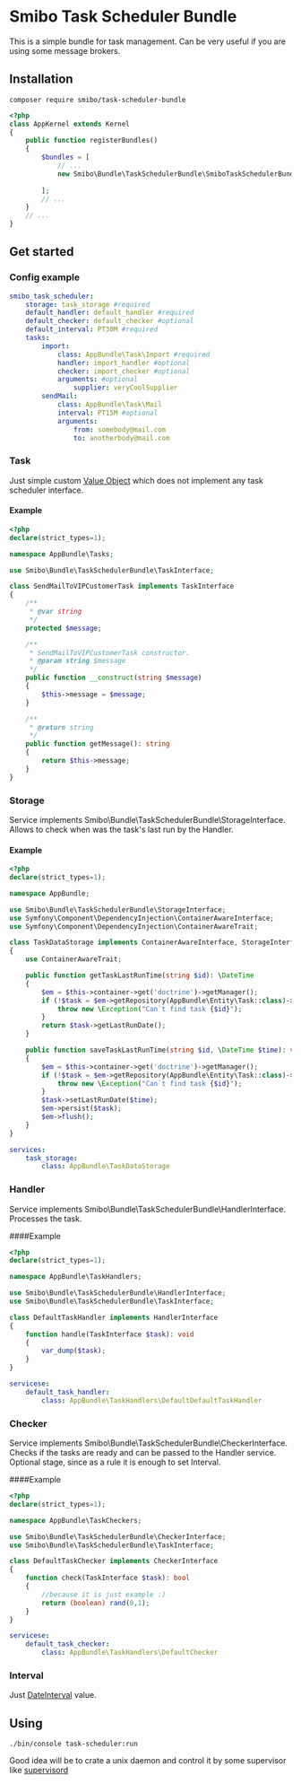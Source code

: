# Smibo Task Scheduler Bundle

This is a simple bundle for task management. Can be very useful if you are using some message brokers. 

## Installation

```
composer require smibo/task-scheduler-bundle 
```

```php
<?php
class AppKernel extends Kernel
{
    public function registerBundles()
    {
        $bundles = [
            // ...
            new Smibo\Bundle\TaskSchedulerBundle\SmiboTaskSchedulerBundle(),
            
        ];
        // ...
    }
    // ...
}
```

## Get started  

### Config example

```yaml
smibo_task_scheduler:
    storage: task_storage #required
    default_handler: default_handler #required
    default_checker: default_checker #optional
    default_interval: PT30M #required
    tasks:
        import:
            class: AppBundle\Task\Import #required
            handler: import_handler #optional
            checker: import_checker #optional
            arguments: #optional
                supplier: veryCoolSupplier
        sendMail:
            class: AppBundle\Task\Mail
            interval: PT15M #optional
            arguments:
                from: somebody@mail.com
                to: anotherbody@mail.com
```
### Task
Just simple custom [Value Object](https://en.wikipedia.org/wiki/Value_object) which does not implement any task scheduler interface. 

#### Example
```php
<?php
declare(strict_types=1);

namespace AppBundle\Tasks;

use Smibo\Bundle\TaskSchedulerBundle\TaskInterface;

class SendMailToVIPCustomerTask implements TaskInterface
{
    /**
     * @var string
     */
    protected $message;

    /**
     * SendMailToVIPCustomerTask constructor.
     * @param string $message
     */
    public function __construct(string $message)
    {
        $this->message = $message;
    }

    /**
     * @return string
     */
    public function getMessage(): string
    {
        return $this->message;
    }
}
```

### Storage
Service implements Smibo\Bundle\TaskSchedulerBundle\StorageInterface. 
Allows to check when was the task's last run by the Handler.

#### Example
```php
<?php
declare(strict_types=1);

namespace AppBundle;

use Smibo\Bundle\TaskSchedulerBundle\StorageInterface;
use Symfony\Component\DependencyInjection\ContainerAwareInterface;
use Symfony\Component\DependencyInjection\ContainerAwareTrait;

class TaskDataStorage implements ContainerAwareInterface, StorageInterface
{
    use ContainerAwareTrait;

    public function getTaskLastRunTime(string $id): \DateTime
    {
        $em = $this->container->get('doctrine')->getManager();
        if (!$task = $em->getRepository(AppBundle\Entity\Task::class)->findBy($id)) {
            throw new \Exception("Can`t find task {$id}");
        }
        return $task->getLastRunDate();
    }

    public function saveTaskLastRunTime(string $id, \DateTime $time): void
    {
        $em = $this->container->get('doctrine')->getManager();
        if (!$task = $em->getRepository(AppBundle\Entity\Task::class)->findBy($id)) {
            throw new \Exception("Can`t find task {$id}");
        }
        $task->setLastRunDate($time);
        $em->persist($task);
        $em->flush();
    }
}
```

```yaml
services:
    task_storage:
        class: AppBundle\TaskDataStorage
```

### Handler
Service implements Smibo\Bundle\TaskSchedulerBundle\HandlerInterface. 
Processes the task.

####Example
```php
<?php
declare(strict_types=1);

namespace AppBundle\TaskHandlers;

use Smibo\Bundle\TaskSchedulerBundle\HandlerInterface;
use Smibo\Bundle\TaskSchedulerBundle\TaskInterface;

class DefaultTaskHandler implements HandlerInterface
{
    function handle(TaskInterface $task): void
    {
        var_dump($task);
    }
}
```

```yaml
servicese:
    default_task_handler:
        class: AppBundle\TaskHandlers\DefaultDefaultTaskHandler
```

### Checker
Service implements Smibo\Bundle\TaskSchedulerBundle\CheckerInterface. 
 Checks if the tasks are ready and can be passed to the Handler service. Optional stage, since as a rule it is enough to set Interval.

####Example
```php
<?php
declare(strict_types=1);

namespace AppBundle\TaskCheckers;

use Smibo\Bundle\TaskSchedulerBundle\CheckerInterface;
use Smibo\Bundle\TaskSchedulerBundle\TaskInterface;

class DefaultTaskChecker implements CheckerInterface
{
    function check(TaskInterface $task): bool
    {
        //because it is just example :)
        return (boolean) rand(0,1);
    }
}
```

```yaml
servicese:
    default_task_checker:
        class: AppBundle\TaskHandlers\DefaultChecker
```

### Interval
Just [DateInterval](http://php.net/manual/ru/class.dateinterval.php) value.


## Using
```
./bin/console task-scheduler:run
```
Good idea will be to crate a unix daemon and control it by some supervisor like [supervisord](http://supervisord.org)  